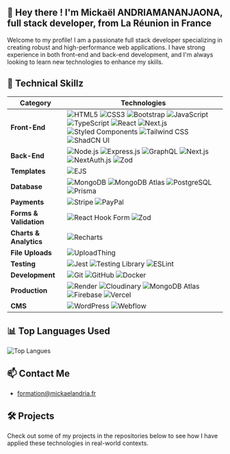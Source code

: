 ## 👋 Hey there ! I'm Mickaël ANDRIAMANANJAONA, full stack developer, from La Réunion in France
Welcome to my profile! I am a passionate full stack developer specializing in creating robust and high-performance web applications. I have strong experience in both front-end and back-end development, and I'm always looking to learn new technologies to enhance my skills.

## 🌟 **Technical Skillz**
| **Category**    | **Technologies**                                                                                                                                                                                                                                                          |
|----------------|--------------------------------------------------------------------------------------------------------------------------------------------------------------------------------------------------------------------------------------------------------------------------|
| **Front-End**  | ![HTML5](https://img.shields.io/badge/HTML5-E34F26?logo=html5&logoColor=white) ![CSS3](https://img.shields.io/badge/CSS3-1572B6?logo=css3&logoColor=white) ![Bootstrap](https://img.shields.io/badge/Bootstrap-7952B3?logo=bootstrap&logoColor=white) ![JavaScript](https://img.shields.io/badge/JavaScript-F7DF1E?logo=javascript&logoColor=black) ![TypeScript](https://img.shields.io/badge/TypeScript-3178C6?logo=typescript&logoColor=white) ![React](https://img.shields.io/badge/React-61DAFB?logo=react&logoColor=black) ![Next.js](https://img.shields.io/badge/Next.js-000000?logo=nextdotjs&logoColor=white) ![Styled Components](https://img.shields.io/badge/Styled_Components-DB7093?logo=styled-components&logoColor=white) ![Tailwind CSS](https://img.shields.io/badge/Tailwind_CSS-38B2AC?logo=tailwind-css&logoColor=white) ![ShadCN UI](https://img.shields.io/badge/ShadCN_UI-000000?logo=vercel&logoColor=white) |
| **Back-End**   | ![Node.js](https://img.shields.io/badge/Node.js-339933?logo=node.js&logoColor=white) ![Express.js](https://img.shields.io/badge/Express.js-000000?logo=express&logoColor=white) ![GraphQL](https://img.shields.io/badge/GraphQL-E10098?logo=graphql&logoColor=white) ![Next.js](https://img.shields.io/badge/Next.js-000000?logo=nextdotjs&logoColor=white) ![NextAuth.js](https://img.shields.io/badge/NextAuth.js-000000?logo=auth0&logoColor=white) ![Zod](https://img.shields.io/badge/Zod-4F46E5?logoColor=white) |
| **Templates**  | ![EJS](https://img.shields.io/badge/EJS-000000?logo=ejs&logoColor=white)  |
| **Database**   | ![MongoDB](https://img.shields.io/badge/MongoDB-47A248?logo=mongodb&logoColor=white) ![MongoDB Atlas](https://img.shields.io/badge/MongoDB_Atlas-47A248?logo=mongodb&logoColor=white) ![PostgreSQL](https://img.shields.io/badge/PostgreSQL-336791?logo=postgresql&logoColor=white) ![Prisma](https://img.shields.io/badge/Prisma-2D3748?logo=prisma&logoColor=white) |
| **Payments**   | ![Stripe](https://img.shields.io/badge/Stripe-008CDD?logo=stripe&logoColor=white) ![PayPal](https://img.shields.io/badge/PayPal-00457C?logo=paypal&logoColor=white) |
| **Forms & Validation** | ![React Hook Form](https://img.shields.io/badge/React_Hook_Form-EC5990?logo=react&logoColor=white) ![Zod](https://img.shields.io/badge/Zod-4F46E5?logoColor=white) |
| **Charts & Analytics** | ![Recharts](https://img.shields.io/badge/Recharts-008FFB?logo=recharts&logoColor=white) |
| **File Uploads** | ![UploadThing](https://img.shields.io/badge/UploadThing-000000?logo=vercel&logoColor=white) |
| **Testing**    | ![Jest](https://img.shields.io/badge/Jest-C21325?logo=jest&logoColor=white) ![Testing Library](https://img.shields.io/badge/Testing_Library-E33332?logo=testing-library&logoColor=white) ![ESLint](https://img.shields.io/badge/ESLint-4B32C3?logo=eslint&logoColor=white) |
| **Development** | ![Git](https://img.shields.io/badge/Git-F05032?logo=git&logoColor=white) ![GitHub](https://img.shields.io/badge/GitHub-181717?logo=github&logoColor=white) ![Docker](https://img.shields.io/badge/Docker-2496ED?logo=docker&logoColor=white) |
| **Production** | ![Render](https://img.shields.io/badge/Render-46E3B7?logo=render&logoColor=white) ![Cloudinary](https://img.shields.io/badge/Cloudinary-3448C5?logo=cloudinary&logoColor=white) ![MongoDB Atlas](https://img.shields.io/badge/MongoDB_Atlas-47A248?logo=mongodb&logoColor=white) ![Firebase](https://img.shields.io/badge/Firebase-FFCA28?logo=firebase&logoColor=black) ![Vercel](https://img.shields.io/badge/Vercel-000000?logo=vercel&logoColor=white) |
| **CMS**         | ![WordPress](https://img.shields.io/badge/WordPress-21759B?logo=wordpress&logoColor=white) ![Webflow](https://img.shields.io/badge/Webflow-4353FF?logo=webflow&logoColor=white)          |



## 📊 **Top Languages Used**

![Top Langues](https://github-readme-stats.vercel.app/api/top-langs/?username=nantedev&layout=compact&langs_count=8&theme=default&hide=html&hide_title=true)

## 📫 **Contact Me**
- formation@mickaelandria.fr

## 🛠️ **Projects**
Check out some of my projects in the repositories below to see how I have applied these technologies in real-world contexts.
